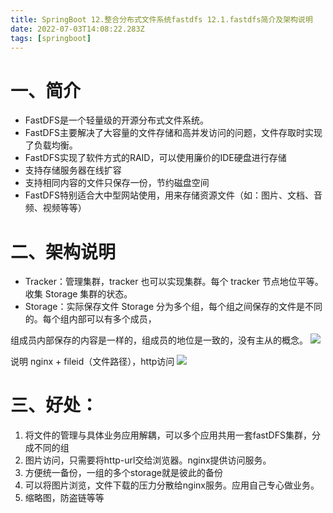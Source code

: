 ```yaml
---
title: SpringBoot 12.整合分布式文件系统fastdfs 12.1.fastdfs简介及架构说明
date: 2022-07-03T14:08:22.283Z
tags: [springboot]
---
```

# 一、简介

- FastDFS是一个轻量级的开源分布式文件系统。
- FastDFS主要解决了大容量的文件存储和高并发访问的问题，文件存取时实现了负载均衡。
- FastDFS实现了软件方式的RAID，可以使用廉价的IDE硬盘进行存储
- 支持存储服务器在线扩容
- 支持相同内容的文件只保存一份，节约磁盘空间
- FastDFS特别适合大中型网站使用，用来存储资源文件（如：图片、文档、音频、视频等等）

# 二、架构说明

- Tracker：管理集群，tracker 也可以实现集群。每个 tracker 节点地位平等。收集 Storage 集群的状态。
- Storage：实际保存文件 Storage 分为多个组，每个组之间保存的文件是不同的。每个组内部可以有多个成员，

组成员内部保存的内容是一样的，组成员的地位是一致的，没有主从的概念。
![](https://cdn.jsdelivr.net/gh/krislinzhao/IMGcloud/img/20200501125955.png)

说明 nginx + fileid（文件路径），http访问
![](https://cdn.jsdelivr.net/gh/krislinzhao/IMGcloud/img/20200501130209.png)

# 三、好处：

1. 将文件的管理与具体业务应用解耦，可以多个应用共用一套fastDFS集群，分成不同的组
2. 图片访问，只需要将http-url交给浏览器。nginx提供访问服务。
3. 方便统一备份，一组的多个storage就是彼此的备份
4. 可以将图片浏览，文件下载的压力分散给nginx服务。应用自己专心做业务。
5. 缩略图，防盗链等等